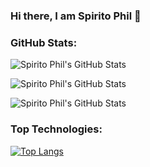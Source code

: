 ### Hi there, I am Spirito Phil 👋

### GitHub Stats:
![Spirito Phil's GitHub Stats](https://github-readme-stats.vercel.app/api?username=spirito7phil&show_icons=true&theme=radical)



![Spirito Phil's GitHub Stats](https://github-readme-stats.vercel.app/api?username=spirito7phil\&rank_icon=percentile)

![Spirito Phil's GitHub Stats](https://github-readme-stats.vercel.app/api?username=spirito7phil\&rank_icon=github)

### Top Technologies:
[![Top Langs](https://github-readme-stats.vercel.app/api/top-langs/?username=spirito7phil&layout=compact)](https://github.com/spirito7phil/github-readme-stats)
